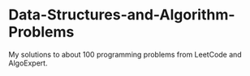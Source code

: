 # Data-Structures-and-Algorithm-Problems
My solutions to about 100 programming problems from LeetCode and AlgoExpert.
